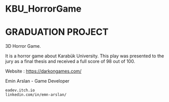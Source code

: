 # KBU_HorrorGame
# GRADUATION PROJECT 
3D Horror Game.

It is a horror game about Karabük University.
This play was presented to the jury as a final thesis and received a full score of 98 out of 100.

Website : https://darkongames.com/

Emin Arslan - Game Developer

    eadev.itch.io
    linkedin.com/in/emn-arslan/


